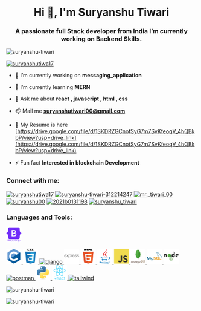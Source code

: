 <h1 align="center">Hi 👋, I'm Suryanshu Tiwari</h1>
<h3 align="center">A passionate full Stack developer from India I’m currently working on Backend Skills.</h3>

<p align="left"> <img src="https://komarev.com/ghpvc/?username=suryanshu-tiwari&label=Profile%20views&color=0e75b6&style=flat" alt="suryanshu-tiwari" /> </p>

<p align="left"> <a href="https://twitter.com/suryanshutiwa17" target="blank"><img src="https://img.shields.io/twitter/follow/suryanshutiwa17?logo=twitter&style=for-the-badge" alt="suryanshutiwa17" /></a> </p>

- 🔭 I’m currently working on **messaging_application**

- 🌱 I’m currently learning **MERN**

- 💬 Ask me about **react , javascript , html , css**

- 📫 Mail me **suryanshutiwari00@gmail.com**

- 📄 My Resume is here [https://drive.google.com/file/d/1SKDRZGCnotSyG7m7SvKfeoqV_4hQBkbP/view?usp=drive_link](https://drive.google.com/file/d/1SKDRZGCnotSyG7m7SvKfeoqV_4hQBkbP/view?usp=drive_link)

- ⚡ Fun fact **Interested in blockchain Development**

<h3 align="left">Connect with me:</h3>
<p align="left">
<a href="https://twitter.com/suryanshutiwa17" target="blank"><img align="center" src="https://raw.githubusercontent.com/rahuldkjain/github-profile-readme-generator/master/src/images/icons/Social/twitter.svg" alt="suryanshutiwa17" height="30" width="40" /></a>
<a href="https://linkedin.com/in/suryanshu-tiwari-312214247" target="blank"><img align="center" src="https://raw.githubusercontent.com/rahuldkjain/github-profile-readme-generator/master/src/images/icons/Social/linked-in-alt.svg" alt="suryanshu-tiwari-312214247" height="30" width="40" /></a>
<a href="https://instagram.com/mr._tiwari_00" target="blank"><img align="center" src="https://raw.githubusercontent.com/rahuldkjain/github-profile-readme-generator/master/src/images/icons/Social/instagram.svg" alt="mr._tiwari_00" height="30" width="40" /></a>
<a href="https://www.codechef.com/users/suryanshu00" target="blank"><img align="center" src="https://cdn.jsdelivr.net/npm/simple-icons@3.1.0/icons/codechef.svg" alt="suryanshu00" height="30" width="40" /></a>
<a href="https://www.hackerrank.com/2021b0131198" target="blank"><img align="center" src="https://raw.githubusercontent.com/rahuldkjain/github-profile-readme-generator/master/src/images/icons/Social/hackerrank.svg" alt="2021b0131198" height="30" width="40" /></a>
<a href="https://www.leetcode.com/suryanshu_tiwari" target="blank"><img align="center" src="https://raw.githubusercontent.com/rahuldkjain/github-profile-readme-generator/master/src/images/icons/Social/leet-code.svg" alt="suryanshu_tiwari" height="30" width="40" /></a>
</p>

<h3 align="left">Languages and Tools:</h3>
<p align="left"> <a href="https://getbootstrap.com" target="_blank" rel="noreferrer"> <img src="https://raw.githubusercontent.com/devicons/devicon/master/icons/bootstrap/bootstrap-plain-wordmark.svg" alt="bootstrap" width="40" height="40"/> </a> </p><a href="https://www.cprogramming.com/" target="_blank" rel="noreferrer"> <img src="https://raw.githubusercontent.com/devicons/devicon/master/icons/c/c-original.svg" alt="c" width="40" height="40"/> </a> <a href="https://www.w3schools.com/css/" target="_blank" rel="noreferrer"> <img src="https://raw.githubusercontent.com/devicons/devicon/master/icons/css3/css3-original-wordmark.svg" alt="css3" width="40" height="40"/> </a> <a href="https://www.djangoproject.com/" target="_blank" rel="noreferrer"> <img src="https://cdn.worldvectorlogo.com/logos/django.svg" alt="django" width="40" height="40"/> </a> <a href="https://expressjs.com" target="_blank" rel="noreferrer"> <img src="https://raw.githubusercontent.com/devicons/devicon/master/icons/express/express-original-wordmark.svg" alt="express" width="40" height="40"/> </a> <a href="https://www.w3.org/html/" target="_blank" rel="noreferrer"> <img src="https://raw.githubusercontent.com/devicons/devicon/master/icons/html5/html5-original-wordmark.svg" alt="html5" width="40" height="40"/> </a> <a href="https://www.java.com" target="_blank" rel="noreferrer"> <img src="https://raw.githubusercontent.com/devicons/devicon/master/icons/java/java-original.svg" alt="java" width="40" height="40"/> </a> <a href="https://developer.mozilla.org/en-US/docs/Web/JavaScript" target="_blank" rel="noreferrer"> <img src="https://raw.githubusercontent.com/devicons/devicon/master/icons/javascript/javascript-original.svg" alt="javascript" width="40" height="40"/> </a> <a href="https://www.mongodb.com/" target="_blank" rel="noreferrer"> <img src="https://raw.githubusercontent.com/devicons/devicon/master/icons/mongodb/mongodb-original-wordmark.svg" alt="mongodb" width="40" height="40"/> </a> <a href="https://www.mysql.com/" target="_blank" rel="noreferrer"> <img src="https://raw.githubusercontent.com/devicons/devicon/master/icons/mysql/mysql-original-wordmark.svg" alt="mysql" width="40" height="40"/> </a> <a href="https://nodejs.org" target="_blank" rel="noreferrer"> <img src="https://raw.githubusercontent.com/devicons/devicon/master/icons/nodejs/nodejs-original-wordmark.svg" alt="nodejs" width="40" height="40"/> </a> <a href="https://postman.com" target="_blank" rel="noreferrer"> <img src="https://www.vectorlogo.zone/logos/getpostman/getpostman-icon.svg" alt="postman" width="40" height="40"/> </a> <a href="https://www.python.org" target="_blank" rel="noreferrer"> <img src="https://raw.githubusercontent.com/devicons/devicon/master/icons/python/python-original.svg" alt="python" width="40" height="40"/> </a> <a href="https://reactjs.org/" target="_blank" rel="noreferrer"> <img src="https://raw.githubusercontent.com/devicons/devicon/master/icons/react/react-original-wordmark.svg" alt="react" width="40" height="40"/> </a> <a href="https://tailwindcss.com/" target="_blank" rel="noreferrer"> <img src="https://www.vectorlogo.zone/logos/tailwindcss/tailwindcss-icon.svg" alt="tailwind" width="40" height="40"/> </a> </p>

<p><img align="left" src="https://github-readme-streak-stats.herokuapp.com/?user=suryanshu-tiwari&theme=dark&hide_border=false" alt="suryanshu-tiwari" /></p><br>

<p><img align="left" src="https://github-readme-stats.vercel.app/api/top-langs?username=suryanshu-tiwari&show_icons=true&locale=en&layout=compact" alt="suryanshu-tiwari" /></p>
